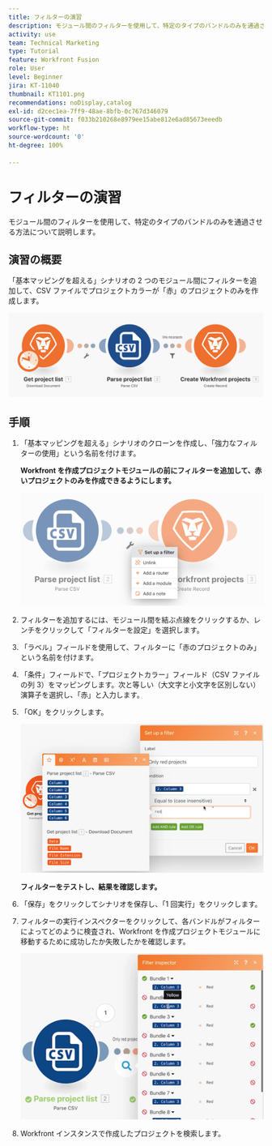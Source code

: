 ```yaml
---
title: フィルターの演習
description: モジュール間のフィルターを使用して、特定のタイプのバンドルのみを通過させる方法について説明します。
activity: use
team: Technical Marketing
type: Tutorial
feature: Workfront Fusion
role: User
level: Beginner
jira: KT-11040
thumbnail: KT1101.png
recommendations: noDisplay,catalog
exl-id: d2cec1ea-7ff9-48ae-8bfb-0c767d346079
source-git-commit: f033b210268e8979ee15abe812e6ad85673eeedb
workflow-type: ht
source-wordcount: '0'
ht-degree: 100%

---
```


# フィルターの演習

モジュール間のフィルターを使用して、特定のタイプのバンドルのみを通過させる方法について説明します。

## 演習の概要

「基本マッピングを超える」シナリオの 2 つのモジュール間にフィルターを追加して、CSV ファイルでプロジェクトカラーが「赤」のプロジェクトのみを作成します。

![フィルター画像 1](../12-exercises/assets/filters-walkthrough-1.png)

## 手順

1. 「基本マッピングを超える」シナリオのクローンを作成し、「強力なフィルターの使用」という名前を付けます。

   **Workfront を作成プロジェクトモジュールの前にフィルターを追加して、赤いプロジェクトのみを作成できるようにします。**

   ![フィルター画像 2](../12-exercises/assets/filters-walkthrough-2.png)

1. フィルターを追加するには、モジュール間を結ぶ点線をクリックするか、レンチをクリックして「フィルターを設定」を選択します。
1. 「ラベル」フィールドを使用して、フィルターに「赤のプロジェクトのみ」という名前を付けます。
1. 「条件」フィールドで、「プロジェクトカラー」フィールド（CSV ファイルの列 3）をマッピングします。次と等しい（大文字と小文字を区別しない）演算子を選択し、「赤」と入力します。
1. 「OK」をクリックします。

   ![フィルター画像 3](../12-exercises/assets/filters-walkthrough-3.png)

   **フィルターをテストし、結果を確認します。**

1. 「保存」をクリックしてシナリオを保存し、「1 回実行」をクリックします。
1. フィルターの実行インスペクターをクリックして、各バンドルがフィルターによってどのように検査され、Workfront を作成プロジェクトモジュールに移動するために成功したか失敗したかを確認します。

   ![フィルター画像 4](../12-exercises/assets/filters-walkthrough-4.png)

1. Workfront インスタンスで作成したプロジェクトを検索します。
